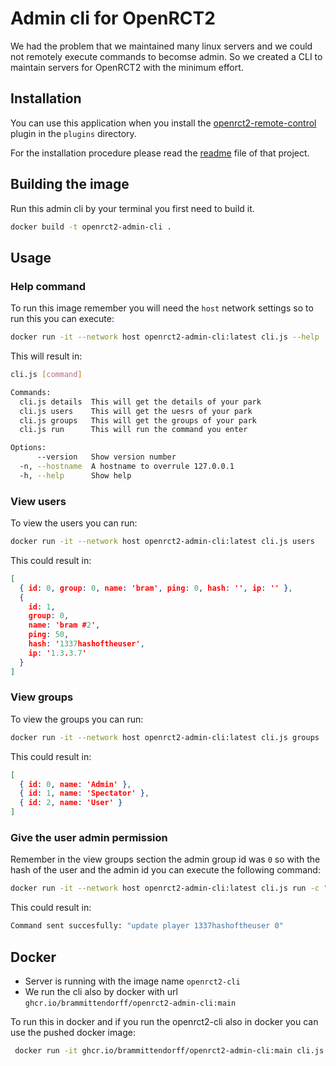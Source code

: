 # Admin cli for OpenRCT2

We had the problem that we maintained many linux servers and we could not remotely execute commands to becomse admin. So we created a CLI to maintain servers for OpenRCT2 with the minimum effort.

## Installation

You can use this application when you install the [openrct2-remote-control](https://github.com/CorySanin/openrct2-remote-control) plugin in the `plugins` directory.

For the installation procedure please read the [readme](https://github.com/CorySanin/openrct2-remote-control/blob/master/README.md) file of that project.


## Building the image

Run this admin cli by your terminal you first need to build it.

```bash
docker build -t openrct2-admin-cli . 
```


## Usage

### Help command

To run this image remember you will need the `host` network settings so to run this you can execute:

```bash
docker run -it --network host openrct2-admin-cli:latest cli.js --help
```

This will result in:

```bash
cli.js [command]

Commands:
  cli.js details  This will get the details of your park
  cli.js users    This will get the uesrs of your park
  cli.js groups   This will get the groups of your park
  cli.js run      This will run the command you enter

Options:
      --version   Show version number                                  [boolean]
  -n, --hostname  A hostname to overrule 127.0.0.1                      [string]
  -h, --help      Show help                                            [boolean]
```

### View users

To view the users you can run:

```bash
docker run -it --network host openrct2-admin-cli:latest cli.js users
```

This could result in:

```json
[
  { id: 0, group: 0, name: 'bram', ping: 0, hash: '', ip: '' },
  {
    id: 1,
    group: 0,
    name: 'bram #2',
    ping: 50,
    hash: '1337hashoftheuser',
    ip: '1.3.3.7'
  }
]
```

### View groups

To view the groups you can run:

```bash
docker run -it --network host openrct2-admin-cli:latest cli.js groups
```

This could result in:

```json
[
  { id: 0, name: 'Admin' },
  { id: 1, name: 'Spectator' },
  { id: 2, name: 'User' }
]
```

### Give the user admin permission

Remember in the view groups section the admin group id was `0` so with the hash of the user and the admin id you can execute the following command:

```bash
docker run -it --network host openrct2-admin-cli:latest cli.js run -c "update player 1337hashoftheuser 0"
```

This could result in:

```bash
Command sent succesfully: "update player 1337hashoftheuser 0"
```

## Docker

- Server is running with the image name `openrct2-cli`
- We run the cli also by docker with url `ghcr.io/brammittendorff/openrct2-admin-cli:main`

To run this in docker and if you run the openrct2-cli also in docker you can use the pushed docker image:

```bash
 docker run -it ghcr.io/brammittendorff/openrct2-admin-cli:main cli.js -n $(docker inspect --format '{{ .NetworkSettings.IPAddress }}' $(docker ps | grep openrct2-cli | awk '{print $1}')) run -c 'say hi'
```